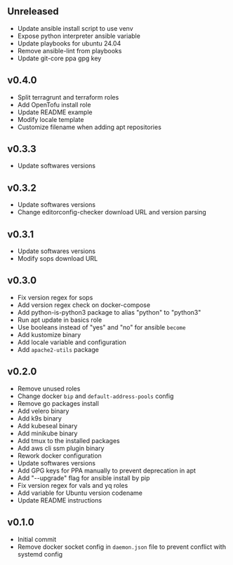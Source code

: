 ## Unreleased

- Update ansible install script to use venv
- Expose python interpreter ansible variable
- Update playbooks for ubuntu 24.04
- Remove ansible-lint from playbooks
- Update git-core ppa gpg key


## v0.4.0

- Split terragrunt and terraform roles
- Add OpenTofu install role
- Update README example
- Modify locale template
- Customize filename when adding apt repositories


## v0.3.3

- Update softwares versions


## v0.3.2

- Update softwares versions
- Change editorconfig-checker download URL and version parsing


## v0.3.1

- Update softwares versions
- Modify sops download URL


## v0.3.0

- Fix version regex for sops
- Add version regex check on docker-compose
- Add python-is-python3 package to alias "python" to "python3"
- Run apt update in basics role
- Use booleans instead of "yes" and "no" for ansible `become`
- Add kustomize binary
- Add locale variable and configuration
- Add `apache2-utils` package


## v0.2.0

- Remove unused roles
- Change docker `bip` and `default-address-pools` config
- Remove go packages install
- Add velero binary
- Add k9s binary
- Add kubeseal binary
- Add minikube binary
- Add tmux to the installed packages
- Add aws cli ssm plugin binary
- Rework docker configuration
- Update softwares versions
- Add GPG keys for PPA manually to prevent deprecation in apt
- Add "--upgrade" flag for ansible install by pip
- Fix version regex for vals and yq roles
- Add variable for Ubuntu version codename
- Update README instructions


## v0.1.0

- Initial commit
- Remove docker socket config in `daemon.json` file to prevent conflict with systemd config

